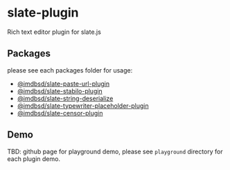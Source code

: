 # slate-plugin
Rich text editor plugin for slate.js

## Packages
please see each packages folder for usage: 
- [@imdbsd/slate-paste-url-plugin](https://github.com/imdbsd/slate-plugin/tree/master/packages/slate-paste-url-plugin)
- [@imdbsd/slate-stabilo-plugin](https://github.com/imdbsd/slate-plugin/tree/master/packages/slate-stabilo-plugin)
- [@imdbsd/slate-string-deserialize](https://github.com/imdbsd/slate-plugin/tree/master/packages/slate-string-deserialize)
- [@imdbsd/slate-typewriter-placeholder-plugin](https://github.com/imdbsd/slate-plugin/tree/master/packages/slate-typewriter-placeholder-plugin)
- [@imdbsd/slate-censor-plugin](https://github.com/imdbsd/slate-plugin/tree/master/packages/slate-censor-plugin)

## Demo
TBD: github page for playground demo, please see `playground` directory for each plugin demo.
